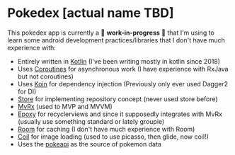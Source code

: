 # Pokedex [actual name TBD]

This pokedex app is currently a 🚧️ **work-in-progress** 🚧️ that I'm using to learn some android development practices/libraries that I don't have much experience with:

* Entirely written in [Kotlin](https://kotlinlang.org/) (I've been writing mostly in kotlin since 2018)
* Uses [Coroutines](https://kotlinlang.org/docs/reference/coroutines-overview.html) for asynchronous work (I have experience with RxJava but not coroutines)
* Uses [Koin](https://insert-koin.io/) for dependency injection (Previously only ever used Dagger2 for DI)
* [Store](https://github.com/dropbox/Store) for implementing repository concept (never used store before)
* [MvRx](https://github.com/airbnb/MvRx) (used to MVP and MVVM)
* [Epoxy](https://github.com/airbnb/epoxy) for recyclerviews and since it supposedly integrates with MvRx (usually use something standard or lately groupie)
* [Room](https://developer.android.com/topic/libraries/architecture/room) for caching (I don't have much experience with Room)
* [Coil](https://github.com/coil-kt/coil) for image loading (used to use picasso, then glide, now coil!)
* Uses the [pokeapi](https://pokeapi.co/) as the source of pokemon data
